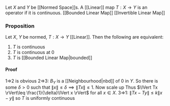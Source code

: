 Let $X$ and $Y$ be [[Normed Space]]s. 
A [[Linear]] map $T:X\to Y$ is an operator if it is continuous.
[[Bounded Linear Map]]
[[Invertible Linear Map]]
### Proposition
Let $X$, $Y$ be normed, $T:X\to Y$ [[Linear]]. 
Then the following are equivalent:
1. $T$ is continuous
2. $T$ is continuous at $0$
3. $T$ is [[Bounded Linear Map|bounded]]
#### Proof
1=>2 is obvious
2=>3:
$B_{Y}$ is a [[Neighbourhood|nbd]] of 0 in $Y$.
So there is some $\delta>0$ such that $\lVert x \rVert\leq\delta\implies \lVert Tx \rVert\leq 1$.
Now scale up
Thus $\lVert Tx \rVert\leq \frac{1}{\delta}\lVert x \rVert$ for all $x \in X$.
3=>1: $\lVert Tx-Ty \rVert\leq k\lVert x-y \rVert$ so $T$ is uniformly continuous

